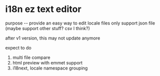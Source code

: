 # i18n ez text editor

purpose -- provide an easy way to edit locale files
only support json file (maybe support other stuff? csv I think?)

after v1 version, this may not update anymore

expect to do

1. multi file compare
2. html preview with emmet support
3. i18next, locale namespace grouping

